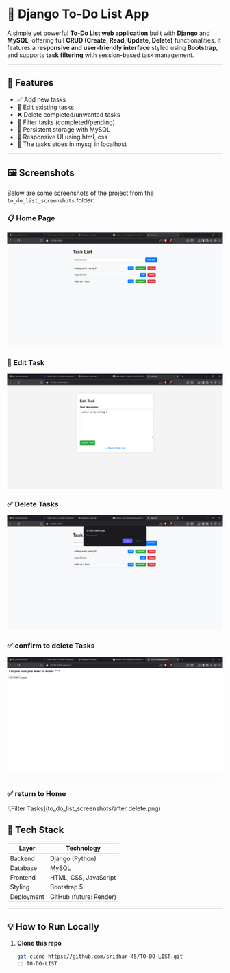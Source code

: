 # 📝 Django To-Do List App

A simple yet powerful **To-Do List web application** built with **Django** and **MySQL**, offering full **CRUD (Create, Read, Update, Delete)** functionalities. It features a **responsive and user-friendly interface** styled using **Bootstrap**, and supports **task filtering** with session-based task management.

---

## 🚀 Features

- ✅ Add new tasks
- 📝 Edit existing tasks
- ❌ Delete completed/unwanted tasks
- 📌 Filter tasks (completed/pending)
- 💾 Persistent storage with MySQL
- 🎨 Responsive UI using html, css
- 🔐 The tasks stoes in mysql in localhost

---

## 🖼️ Screenshots

Below are some screenshots of the project from the `to_do_list_screenshots` folder:

### 📋 Home Page

![Home Page](to_do_list_screenshots/home.png)

### 📝 Edit Task

![Edit Task](to_do_list_screenshots/edit.png)

### ✅ Delete Tasks

![Filter Tasks](to_do_list_screenshots/delete.png)


### ✅ confirm to delete  Tasks

![Filter Tasks](to_do_list_screenshots/confirm_to_delete.png)

---

### ✅ return to Home

![Filter Tasks](to_do_list_screenshots/after delete.png)


## 🧰 Tech Stack

| Layer         | Technology               |
|---------------|--------------------------|
| Backend       | Django (Python)          |
| Database      | MySQL                    |
| Frontend      | HTML, CSS, JavaScript    |
| Styling       | Bootstrap 5              |
| Deployment    | GitHub (future: Render)  |

---

## 💡 How to Run Locally

1. **Clone this repo**  
   ```bash
   git clone https://github.com/sridhar-45/TO-DO-LIST.git
   cd TO-DO-LIST
